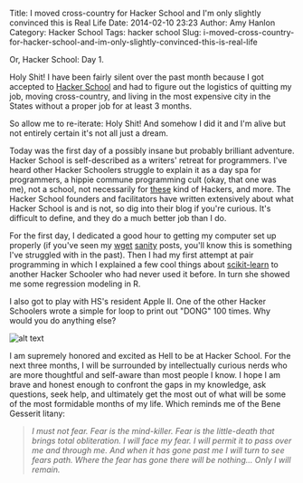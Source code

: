 Title: I moved cross-country for Hacker School and I'm only slightly convinced this is Real Life
Date: 2014-02-10 23:23
Author: Amy Hanlon
Category: Hacker School
Tags: hacker school
Slug: i-moved-cross-country-for-hacker-school-and-im-only-slightly-convinced-this-is-real-life

Or, Hacker School: Day 1.

Holy Shit! I have been fairly silent over the past month because I got
accepted to [Hacker School] and had to figure out the logistics of
quitting my job, moving cross-country, and living in the most expensive
city in the States without a proper job for at least 3 months.

So allow me to re-iterate: Holy Shit! And somehow I did it and I'm alive
but not entirely certain it's not all just a dream.

Today was the first day of a possibly insane but probably brilliant
adventure. Hacker School is self-described as a writers' retreat for
programmers. I've heard other Hacker Schoolers struggle to explain it as
a day spa for programmers, a hippie commune programming cult (okay, that
one was me), not a school, not necessarily for [these] kind of
Hackers, and more. The Hacker School founders and facilitators have
written extensively about what Hacker School is and is not, so dig into
their blog if you're curious. It's difficult to define, and they do a
much better job than I do.

For the first day, I dedicated a good hour to getting my computer set up
properly (if you've seen my [wget] [sanity] posts, you'll know this
is something I've struggled with in the past). Then I had my first
attempt at pair programming in which I explained a few cool things about
[scikit-learn] to another Hacker Schooler who had never used it
before. In turn she showed me some regression modeling in R.

I also got to play with HS's resident Apple II. One of the other Hacker
Schoolers wrote a simple for loop to print out "DONG" 100 times. Why
would you do anything else?

![alt text][appleiidong]

I am supremely honored and excited as Hell to be at Hacker School. For
the next three months, I will be surrounded by intellectually curious
nerds who are more thoughtful and self-aware than most people I know. I
hope I am brave and honest enough to confront the gaps in my knowledge,
ask questions, seek help, and ultimately get the most out of what will
be some of the most formidable months of my life. Which reminds me of
the Bene Gesserit litany:

> *I must not fear. Fear is the mind-killer. Fear is the little-death
> that brings total obliteration. I will face my fear. I will permit it
> to pass over me and through me. And when it has gone past me I will
> turn to see fears path. Where the fear has gone there will be
> nothing... Only I will remain.*

  [Hacker School]: https://www.hackerschool.com/
  [these]: https://raw2.github.com/amygdalama/amygdalama.github.io/master/images/hackers-movie.jpg
  [wget]: http://mathamy.com/2013/12/02/homebrew-path-pythonpath/
  [sanity]: http://mathamy.com/2013/12/27/wget-sanity-part-2-im-an-idiot-and-decided-to-switch-to-a-brewed-python-and-reinstall-the-scientific-stack-at-10pm/
  [scikit-learn]: http://scikit-learn.org/
  [appleiidong]: https://raw2.github.com/amygdalama/amygdalama.github.io/master/images/appleiidong.jpg
